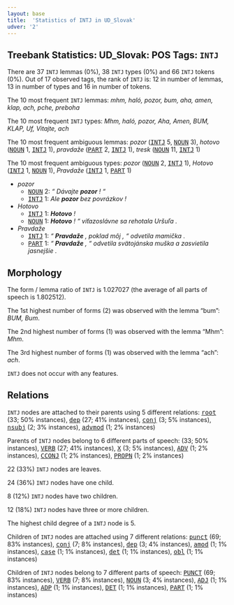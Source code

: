 ```yaml
---
layout: base
title:  'Statistics of INTJ in UD_Slovak'
udver: '2'
---
```


## Treebank Statistics: UD_Slovak: POS Tags: `INTJ`

There are 37 `INTJ` lemmas (0%), 38 `INTJ` types (0%) and 66 `INTJ` tokens (0%).
Out of 17 observed tags, the rank of `INTJ` is: 12 in number of lemmas, 13 in number of types and 16 in number of tokens.

The 10 most frequent `INTJ` lemmas: <em>mhm, haló, pozor, bum, aha, amen, klap, ach, pche, preboha</em>

The 10 most frequent `INTJ` types:  <em>Mhm, haló, pozor, Aha, Amen, BUM, KLAP, Uf, Vitajte, ach</em>

The 10 most frequent ambiguous lemmas: <em>pozor</em> (<tt><a href="sk-pos-INTJ.html">INTJ</a></tt> 5, <tt><a href="sk-pos-NOUN.html">NOUN</a></tt> 3), <em>hotovo</em> (<tt><a href="sk-pos-NOUN.html">NOUN</a></tt> 1, <tt><a href="sk-pos-INTJ.html">INTJ</a></tt> 1), <em>pravdaže</em> (<tt><a href="sk-pos-PART.html">PART</a></tt> 2, <tt><a href="sk-pos-INTJ.html">INTJ</a></tt> 1), <em>tresk</em> (<tt><a href="sk-pos-NOUN.html">NOUN</a></tt> 11, <tt><a href="sk-pos-INTJ.html">INTJ</a></tt> 1)

The 10 most frequent ambiguous types:  <em>pozor</em> (<tt><a href="sk-pos-NOUN.html">NOUN</a></tt> 2, <tt><a href="sk-pos-INTJ.html">INTJ</a></tt> 1), <em>Hotovo</em> (<tt><a href="sk-pos-INTJ.html">INTJ</a></tt> 1, <tt><a href="sk-pos-NOUN.html">NOUN</a></tt> 1), <em>Pravdaže</em> (<tt><a href="sk-pos-INTJ.html">INTJ</a></tt> 1, <tt><a href="sk-pos-PART.html">PART</a></tt> 1)


* <em>pozor</em>
  * <tt><a href="sk-pos-NOUN.html">NOUN</a></tt> 2: <em>“ Dávajte <b>pozor</b> ! “</em>
  * <tt><a href="sk-pos-INTJ.html">INTJ</a></tt> 1: <em>Ale <b>pozor</b> bez povrázkov !</em>
* <em>Hotovo</em>
  * <tt><a href="sk-pos-INTJ.html">INTJ</a></tt> 1: <em><b>Hotovo</b> !</em>
  * <tt><a href="sk-pos-NOUN.html">NOUN</a></tt> 1: <em><b>Hotovo</b> ! “ víťazoslávne sa rehotala Uršuľa .</em>
* <em>Pravdaže</em>
  * <tt><a href="sk-pos-INTJ.html">INTJ</a></tt> 1: <em>“ <b>Pravdaže</b> , poklad môj , “ odvetila mamička .</em>
  * <tt><a href="sk-pos-PART.html">PART</a></tt> 1: <em>“ <b>Pravdaže</b> , “ odvetila svätojánska muška a zasvietila jasnejšie .</em>

## Morphology

The form / lemma ratio of `INTJ` is 1.027027 (the average of all parts of speech is 1.802512).

The 1st highest number of forms (2) was observed with the lemma “bum”: <em>BUM, Bum</em>.

The 2nd highest number of forms (1) was observed with the lemma “Mhm”: <em>Mhm</em>.

The 3rd highest number of forms (1) was observed with the lemma “ach”: <em>ach</em>.

`INTJ` does not occur with any features.


## Relations

`INTJ` nodes are attached to their parents using 5 different relations: <tt><a href="sk-dep-root.html">root</a></tt> (33; 50% instances), <tt><a href="sk-dep-dep.html">dep</a></tt> (27; 41% instances), <tt><a href="sk-dep-conj.html">conj</a></tt> (3; 5% instances), <tt><a href="sk-dep-nsubj.html">nsubj</a></tt> (2; 3% instances), <tt><a href="sk-dep-advmod.html">advmod</a></tt> (1; 2% instances)

Parents of `INTJ` nodes belong to 6 different parts of speech:  (33; 50% instances), <tt><a href="sk-pos-VERB.html">VERB</a></tt> (27; 41% instances), <tt><a href="sk-pos-X.html">X</a></tt> (3; 5% instances), <tt><a href="sk-pos-ADV.html">ADV</a></tt> (1; 2% instances), <tt><a href="sk-pos-CCONJ.html">CCONJ</a></tt> (1; 2% instances), <tt><a href="sk-pos-PROPN.html">PROPN</a></tt> (1; 2% instances)

22 (33%) `INTJ` nodes are leaves.

24 (36%) `INTJ` nodes have one child.

8 (12%) `INTJ` nodes have two children.

12 (18%) `INTJ` nodes have three or more children.

The highest child degree of a `INTJ` node is 5.

Children of `INTJ` nodes are attached using 7 different relations: <tt><a href="sk-dep-punct.html">punct</a></tt> (69; 83% instances), <tt><a href="sk-dep-conj.html">conj</a></tt> (7; 8% instances), <tt><a href="sk-dep-dep.html">dep</a></tt> (3; 4% instances), <tt><a href="sk-dep-amod.html">amod</a></tt> (1; 1% instances), <tt><a href="sk-dep-case.html">case</a></tt> (1; 1% instances), <tt><a href="sk-dep-det.html">det</a></tt> (1; 1% instances), <tt><a href="sk-dep-obl.html">obl</a></tt> (1; 1% instances)

Children of `INTJ` nodes belong to 7 different parts of speech: <tt><a href="sk-pos-PUNCT.html">PUNCT</a></tt> (69; 83% instances), <tt><a href="sk-pos-VERB.html">VERB</a></tt> (7; 8% instances), <tt><a href="sk-pos-NOUN.html">NOUN</a></tt> (3; 4% instances), <tt><a href="sk-pos-ADJ.html">ADJ</a></tt> (1; 1% instances), <tt><a href="sk-pos-ADP.html">ADP</a></tt> (1; 1% instances), <tt><a href="sk-pos-DET.html">DET</a></tt> (1; 1% instances), <tt><a href="sk-pos-PART.html">PART</a></tt> (1; 1% instances)

